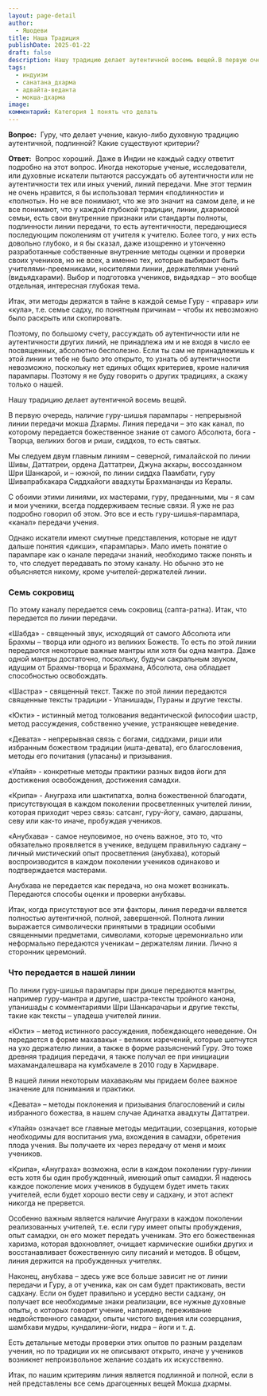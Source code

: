 ```yaml
---
layout: page-detail
author:
  - Яшодеви
title: Наша Традиция
publishDate: 2025-01-22
draft: false
description: Нашу традицию делает аутентичной восемь вещей.В первую очередь, наличие гуру-шишья парампары - непрерывной линии передачи мокша Дхармы. Линия передачи – это как канал, по которому передается божественное знание от самого Абсолюта, бога - Творца, великих богов и риши, сиддхов, то есть святых.Мы следуем двум главным линиям – северной, гималайской по линии Шивы, Даттатреи, ордена Даттатреи, Джуна акхары, воссозданном Шри Шанкарой, и – южной, по линии сиддха Паамбати, гуру Шивапрабхакара Сиддхайоги авадхуты Брахмананды из Кералы.
tags:
  - индуизм
  - санатана_дхарма
  - адвайта-веданта
  - мокша-дхарма
image: 
комментарий: Категория 1 понять что делать
---
```

**Вопрос:** 
Гуру, что делает учение, какую-либо духовную традицию аутентичной, подлинной? Какие существуют критерии?

**Ответ:** 
Вопрос хороший. Даже в Индии не каждый садху ответит подробно на этот вопрос.
Иногда некоторые ученые, исследователи, или духовные искатели пытаются рассуждать об аутентичности или не аутентичности тех или иных учений, линий передачи. Мне этот термин не очень нравится, я бы использовал термин «подлинности» и «полноты». Но не все понимают, что же это значит на самом деле, и не все понимают, что у каждой глубокой традиции, линии, дхармовой семьи, есть свои внутренние признаки или стандарты полноты, подлинности линии передачи, то есть аутентичности, передающиеся последующим поколениям от учителя к учителю. Более того, у них есть довольно глубоко, и я бы сказал, даже изощренно и утонченно разработанные собственные внутренние методы оценки и проверки своих учеников, но не всех, а именно тех, которые выбирают быть учителями-преемниками, носителями линии, держателями учений (видьядхарами). Выбор и подготовка учеников, видьядхар – это вообще отдельная, интересная глубокая тема.

Итак, эти методы держатся в тайне в каждой семье Гуру - «правар» или «кула», т.е. семье садху, по понятным причинам – чтобы их невозможно было раскрыть или скопировать.

Поэтому, по большому счету, рассуждать об аутентичности или не аутентичности других линий, не принадлежа им и не входя в число ее посвященных, абсолютно бесполезно. Если ты сам не принадлежишь к этой линии и тебе не было это открыто, то узнать об аутентичности невозможно, поскольку нет единых общих критериев, кроме наличия парампары. Поэтому я не буду говорить о других традициях, а скажу только о нашей.

Нашу традицию делает аутентичной восемь вещей.

В первую очередь, наличие гуру-шишья парампары - непрерывной линии передачи мокша Дхармы. Линия передачи – это как канал, по которому передается божественное знание от самого Абсолюта, бога - Творца, великих богов и риши, сиддхов, то есть святых.

Мы следуем двум главным линиям – северной, гималайской по линии Шивы, Даттатреи, ордена Даттатреи, Джуна акхары, воссозданном Шри Шанкарой, и – южной, по линии сиддха Паамбати, гуру Шивапрабхакара Сиддхайоги авадхуты Брахмананды из Кералы.

С обоими этими линиями, их мастерами, гуру, преданными, мы - я сам и мои ученики, всегда поддерживаем тесные связи. Я уже не раз подробно говорил об этом. Это все и есть гуру-шишья-парампара, «канал» передачи учения.

Однако искатели имеют смутные представления, которые не идут дальше понятия «дикши», «парампары». Мало иметь понятие о парампаре как о канале передачи знаний, необходимо также понять и то, что следует передавать по этому каналу. Но обычно это не объясняется никому, кроме учителей-держателей линии.

### **Семь сокровищ**

По этому каналу передается семь сокровищ (сапта-ратна). Итак, что передается по линии передачи.

«Шабда» - священный звук, исходящий от самого Абсолюта или Брахмы – творца или одного из великих Божеств. То есть по этой линии передаются некоторые важные мантры или хотя бы одна мантра. Даже одной мантры достаточно, поскольку, будучи сакральным звуком, идущим от Брахмы-творца и Брахмана, Абсолюта, она обладает способностью освобождать.

«Шастра» - священный текст. Также по этой линии передаются священные тексты традиции - Упанишады, Пураны и другие тексты.

«Юкти» - истинный метод толкования ведантической философии шастр, метод рассуждения, собственно учение, устраняющее неведение.

«Девата» - непрерывная связь с богами, сиддхами, риши или избранным божеством традиции (ишта-девата), его благословения, методы его почитания (упасаны) и призывания.

«Упайя» - конкретные методы практики разных видов йоги для достижения освобождения, достижения самадхи.

«Крипа» - Ануграха или шактипатха, волна божественной благодати, присутствующая в каждом поколении просветленных учителей линии, которая приходит через связь: сатсанг, гуру-йогу, самаю, даршаны, севу или как-то иначе, пробуждая учеников.

«Анубхава» - самое неуловимое, но очень важное, это то, что обязательно проявляется в ученике, ведущем правильную садхану – личный мистический опыт просветления (анубхава), который воспроизводится в каждом поколении учеников одинаково и подтверждается мастерами.

Анубхава не передается как передача, но она может возникать. Передаются способы оценки и проверки анубхавы.

Итак, когда присутствуют все эти факторы, линия передачи является полностью аутентичной, полной, завершенной. Полнота линии выражается символически принятыми в традиции особыми священными предметами, символами, которые церемониально или неформально передаются ученикам – держателям линии. Лично я сторонник церемоний.

### **Что передается в нашей линии**

По линии гуру-шишья парампары при дикше передаются мантры, например гуру-мантра и другие, шастра-тексты тройного канона, упанишады с комментариями Шри Шанкарачарьи и другие тексты, такие как тексты – упадеша учителей линии.

«Юкти» – метод истинного рассуждения, побеждающего неведение. Он передается в форме махавакьи - великих изречений, которые шепчутся на ухо держателю линии, а также в форме разъяснений Гуру. Это тоже древняя традиция передачи, я также получал ее при инициации махамандалешвара на кумбхамеле в 2010 году в Харидваре.

В нашей линии некоторым махавакьям мы придаем более важное значение для понимания и практики.

«Девата» – методы поклонения и призывания благословений и силы избранного божества, в нашем случае Адинатха авадхуты Даттатреи.

«Упайя» означает все главные методы медитации, созерцания, которые необходимы для воспитания ума, вхождения в самадхи, обретения плода учения. Вы получаете их через передачу от меня и моих учеников.

«Крипа», «Ануграха» возможна, если в каждом поколении гуру-линии есть хотя бы один пробужденный, имеющий опыт самадхи. Я надеюсь каждое поколение моих учеников в будущем будет иметь таких учителей, если будет хорошо вести севу и садхану, и этот аспект никогда не прервется.

Особенно важным является наличие Ануграхи в каждом поколении реализованных учителей, т.е. если гуру имеет опыты пробуждения, опыт самадхи, он его может передать ученикам. Это его божественная харизма, которая вдохновляет, очищает кармические ошибки других и восстанавливает божественную силу писаний и методов. В общем, линия держится на пробужденных учителях.

Наконец, анубхава – здесь уже все больше зависит не от линии передачи и Гуру, а от ученика, как он сам будет практиковать, вести садхану. Если он будет правильно и усердно вести садхану, он получает все необходимые знаки реализации, все нужные духовные опыты, о которых говорит учение, например, переживание недвойственного самадхи, опыты чистого видения или созерцания, шамбхави мудры, кундалини-йоги, нидра – йоги и т. д.

Есть детальные методы проверки этих опытов по разным разделам учения, но по традиции их не описывают открыто, иначе у учеников возникнет непроизвольное желание создать их искусственно.

Итак, по нашим критериям линия является подлинной и полной, если в ней представлены все семь драгоценных вещей Мокша дхармы.